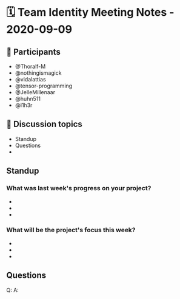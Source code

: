 # 🗓️ Team Identity Meeting Notes - 2020-09-09

## 👥 Participants
- @Thoralf-M
- @nothingismagick
- @vidalattias
- @tensor-programming
- @JelleMillenaar
- @huhn511
- @l1h3r

## 💬 Discussion topics
- Standup
- Questions
- 



## Standup

### What was last week's progress on your project?
- 
- 
- 

### What will be the project's focus this week?
-
- 
- 

## Questions

Q:
A: